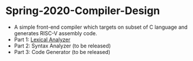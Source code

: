 # Spring-2020-Compiler-Design
- A simple front-end compiler which targets on subset of C language and generates RISC-V assembly code.
- Part 1: [Lexical Analyzer](./part1)
- Part 2: Syntax Analyzer (to be released)
- Part 3: Code Generator (to be released)
